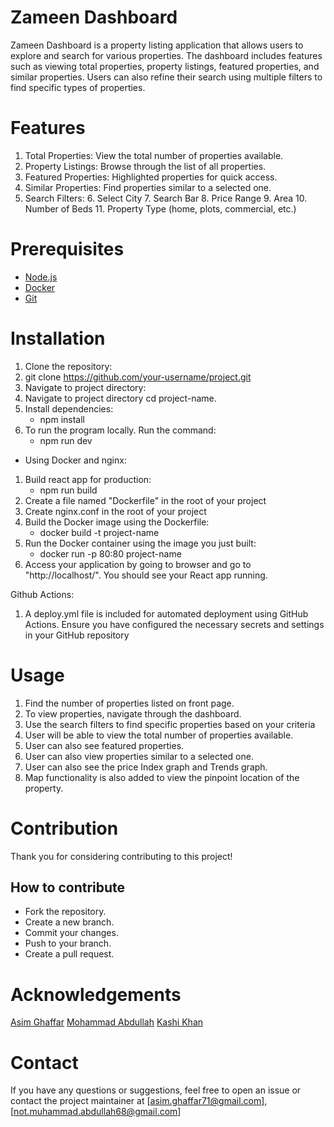 # Zameen Dashboard

Zameen Dashboard is a property listing application that allows users to explore and search for various properties. The dashboard includes features such as viewing total properties, property listings, featured properties, and similar properties. Users can also refine their search using multiple filters to find specific types of properties.

# Features

1. Total Properties: View the total number of properties available.
2. Property Listings: Browse through the list of all properties.
3. Featured Properties: Highlighted properties for quick access.
4. Similar Properties: Find properties similar to a selected one.
5. Search Filters: 6. Select City 7. Search Bar 8. Price Range 9. Area 10. Number of Beds 11. Property Type (home, plots, commercial, etc.)

# Prerequisites

- [Node.js](https://nodejs.org/)
- [Docker](https://www.docker.com/)
- [Git](https://git-scm.com/)

# Installation

1. Clone the repository:
2. git clone https://github.com/your-username/project.git
3. Navigate to project directory:
4. Navigate to project directory cd project-name.
5. Install dependencies:
   - npm install
6. To run the program locally. Run the command:
   - npm run dev

- Using Docker and nginx:

1. Build react app for production:
   - npm run build
2. Create a file named "Dockerfile" in the root of your project
3. Create nginx.conf in the root of your project
4. Build the Docker image using the Dockerfile:
   - docker build -t project-name
5. Run the Docker container using the image you just built:
   - docker run -p 80:80 project-name
6. Access your application by going to browser and go to "http://localhost/". You should see your React app running.

Github Actions:

1. A deploy.yml file is included for automated deployment using GitHub Actions. Ensure you have configured the necessary secrets and settings in your GitHub repository

# Usage

1. Find the number of properties listed on front page.
2. To view properties, navigate through the dashboard.
3. Use the search filters to find specific properties based on your criteria
4. User will be able to view the total number of properties available.
5. User can also see featured properties.
6. User can also view properties similar to a selected one.
7. User can also see the price Index graph and Trends graph.
8. Map functionality is also added to view the pinpoint location of the property.

# Contribution

Thank you for considering contributing to this project!

## How to contribute

- Fork the repository.
- Create a new branch.
- Commit your changes.
- Push to your branch.
- Create a pull request.

# Acknowledgements

[Asim Ghaffar](https://github.com/Mr-AsimGhaffar)
[Mohammad Abdullah](https://github.com/Muhammad-Abdullah012)
[Kashi Khan](https://github.com/kashikhan1)

# Contact

If you have any questions or suggestions, feel free to open an issue or contact the project maintainer at
[asim.ghaffar71@gmail.com], [not.muhammad.abdullah68@gmail.com]
